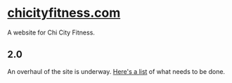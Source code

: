 # [chicityfitness.com](http://www.chicityfitness.com)

A website for Chi City Fitness.

## 2.0

An overhaul of the site is underway. [Here's a list]() of what needs to be done. 
